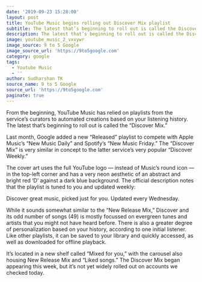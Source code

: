 ```yaml
---
date: '2019-09-23 15:28:00'
layout: post
title: YouTube Music begins rolling out Discover Mix playlist
subtitle: The latest that’s beginning to roll out is called the Discover Mix.
description: The latest that’s beginning to roll out is called the Discover Mix.
image: youtube_music_2_vxvywr
image_source: 9 to 5 Google
image_source_url: 'https://9to5google.com'
category: google
tags:
  - Youtube Music
  - ''
author: Sudharshan TK
source_name: 9 to 5 Google
source_url: 'https://9to5google.com'
paginate: true
---
```

From the beginning, YouTube Music has relied on playlists from the service’s curators to automated creations based on your listening history. The latest that’s beginning to roll out is called the “Discover Mix.”

Last month, Google added a new “Released” playlist to compete with Apple Music’s “New Music Daily” and Spotify’s “New Music Friday.” The “Discover Mix” is very similar in concept to the latter service’s very popular “Discover Weekly.”

The cover art uses the full YouTube logo — instead of Music’s round icon — in the top-left corner and has a very neon aesthetic of an abstract and bright red ‘D’ against a dark blue background. The official description notes that the playlist is tuned to you and updated weekly:

Discover great music, picked just for you. Updated every Wednesday.

While it sounds somewhat similar to the “New Release Mix,” Discover and its odd number of songs (49) is mostly focussed on evergreen tunes and artists that you might not have heard before. There is also a greater degree of personalization based on your history, according to one initial listener. Like other playlists, it can be saved to your library and quickly accessed, as well as downloaded for offline playback.

It’s located in a new shelf called “Mixed for you,” with the carousel also housing New Release Mix and “Liked songs.” The Discover Mix began appearing this week, but it’s not yet widely rolled out on accounts we checked today.
